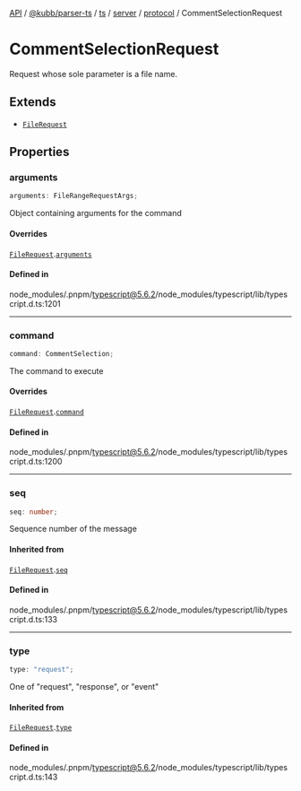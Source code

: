 [API](../../../../../../../../../packages.md) / [@kubb/parser-ts](../../../../../../../index.md) / [ts](../../../../../index.md) / [server](../../../index.md) / [protocol](../index.md) / CommentSelectionRequest

# CommentSelectionRequest

Request whose sole parameter is a file name.

## Extends

- [`FileRequest`](FileRequest.md)

## Properties

### arguments

```ts
arguments: FileRangeRequestArgs;
```

Object containing arguments for the command

#### Overrides

[`FileRequest`](FileRequest.md).[`arguments`](FileRequest.md#arguments)

#### Defined in

node\_modules/.pnpm/typescript@5.6.2/node\_modules/typescript/lib/typescript.d.ts:1201

***

### command

```ts
command: CommentSelection;
```

The command to execute

#### Overrides

[`FileRequest`](FileRequest.md).[`command`](FileRequest.md#command)

#### Defined in

node\_modules/.pnpm/typescript@5.6.2/node\_modules/typescript/lib/typescript.d.ts:1200

***

### seq

```ts
seq: number;
```

Sequence number of the message

#### Inherited from

[`FileRequest`](FileRequest.md).[`seq`](FileRequest.md#seq)

#### Defined in

node\_modules/.pnpm/typescript@5.6.2/node\_modules/typescript/lib/typescript.d.ts:133

***

### type

```ts
type: "request";
```

One of "request", "response", or "event"

#### Inherited from

[`FileRequest`](FileRequest.md).[`type`](FileRequest.md#type)

#### Defined in

node\_modules/.pnpm/typescript@5.6.2/node\_modules/typescript/lib/typescript.d.ts:143
